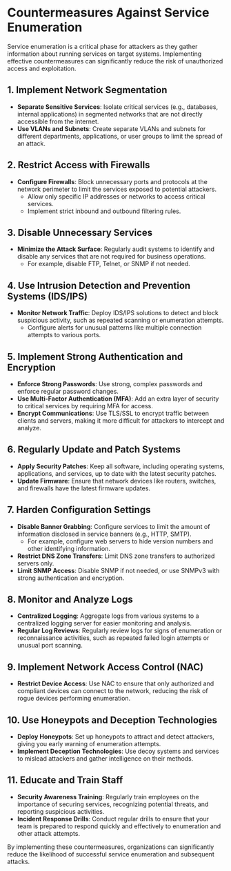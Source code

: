 # Countermeasures Against Service Enumeration

Service enumeration is a critical phase for attackers as they gather information about running services on target systems. Implementing effective countermeasures can significantly reduce the risk of unauthorized access and exploitation.

## 1. Implement Network Segmentation
- **Separate Sensitive Services**: Isolate critical services (e.g., databases, internal applications) in segmented networks that are not directly accessible from the internet.
- **Use VLANs and Subnets**: Create separate VLANs and subnets for different departments, applications, or user groups to limit the spread of an attack.

## 2. Restrict Access with Firewalls
- **Configure Firewalls**: Block unnecessary ports and protocols at the network perimeter to limit the services exposed to potential attackers.
    - Allow only specific IP addresses or networks to access critical services.
    - Implement strict inbound and outbound filtering rules.

## 3. Disable Unnecessary Services
- **Minimize the Attack Surface**: Regularly audit systems to identify and disable any services that are not required for business operations.
    - For example, disable FTP, Telnet, or SNMP if not needed.

## 4. Use Intrusion Detection and Prevention Systems (IDS/IPS)
- **Monitor Network Traffic**: Deploy IDS/IPS solutions to detect and block suspicious activity, such as repeated scanning or enumeration attempts.
    - Configure alerts for unusual patterns like multiple connection attempts to various ports.

## 5. Implement Strong Authentication and Encryption
- **Enforce Strong Passwords**: Use strong, complex passwords and enforce regular password changes.
- **Use Multi-Factor Authentication (MFA)**: Add an extra layer of security to critical services by requiring MFA for access.
- **Encrypt Communications**: Use TLS/SSL to encrypt traffic between clients and servers, making it more difficult for attackers to intercept and analyze.

## 6. Regularly Update and Patch Systems
- **Apply Security Patches**: Keep all software, including operating systems, applications, and services, up to date with the latest security patches.
- **Update Firmware**: Ensure that network devices like routers, switches, and firewalls have the latest firmware updates.

## 7. Harden Configuration Settings
- **Disable Banner Grabbing**: Configure services to limit the amount of information disclosed in service banners (e.g., HTTP, SMTP).
    - For example, configure web servers to hide version numbers and other identifying information.
- **Restrict DNS Zone Transfers**: Limit DNS zone transfers to authorized servers only.
- **Limit SNMP Access**: Disable SNMP if not needed, or use SNMPv3 with strong authentication and encryption.

## 8. Monitor and Analyze Logs
- **Centralized Logging**: Aggregate logs from various systems to a centralized logging server for easier monitoring and analysis.
- **Regular Log Reviews**: Regularly review logs for signs of enumeration or reconnaissance activities, such as repeated failed login attempts or unusual port scanning.

## 9. Implement Network Access Control (NAC)
- **Restrict Device Access**: Use NAC to ensure that only authorized and compliant devices can connect to the network, reducing the risk of rogue devices performing enumeration.

## 10. Use Honeypots and Deception Technologies
- **Deploy Honeypots**: Set up honeypots to attract and detect attackers, giving you early warning of enumeration attempts.
- **Implement Deception Technologies**: Use decoy systems and services to mislead attackers and gather intelligence on their methods.

## 11. Educate and Train Staff
- **Security Awareness Training**: Regularly train employees on the importance of securing services, recognizing potential threats, and reporting suspicious activities.
- **Incident Response Drills**: Conduct regular drills to ensure that your team is prepared to respond quickly and effectively to enumeration and other attack attempts.

By implementing these countermeasures, organizations can significantly reduce the likelihood of successful service enumeration and subsequent attacks.
